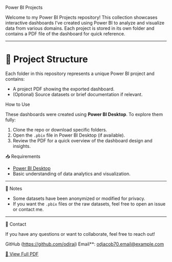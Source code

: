  Power BI Projects

Welcome to my Power BI Projects repository! This collection showcases interactive dashboards I’ve created using Power BI to analyze and visualize data from various domains. Each project is stored in its own folder and contains a PDF file of the dashboard for quick reference.

---
# 📁 Project Structure

Each folder in this repository represents a unique Power BI project and contains:

- A project PDF showing the exported dashboard.
- (Optional) Source datasets or brief documentation if relevant.


 How to Use

These dashboards were created using **Power BI Desktop**. To explore them fully:
1. Clone the repo or download specific folders.
2. Open the `.pbix` file in Power BI Desktop (if available).
3. Review the PDF for a quick overview of the dashboard design and insights.


📥 Requirements

- [Power BI Desktop](https://powerbi.microsoft.com/en-us/downloads/)
- Basic understanding of data analytics and visualization.

---
📌 Notes

- Some datasets have been anonymized or modified for privacy.
- If you want the `.pbix` files or the raw datasets, feel free to open an issue or contact me.

---
📧 Contact

If you have any questions or want to collaborate, feel free to reach out!

GitHub (https://github.com/odiraj)
Email**: odjacob70.email@example.com


[📄 View Full PDF](powerBipRactice/powerBiProject1Dashboard.pdf)



